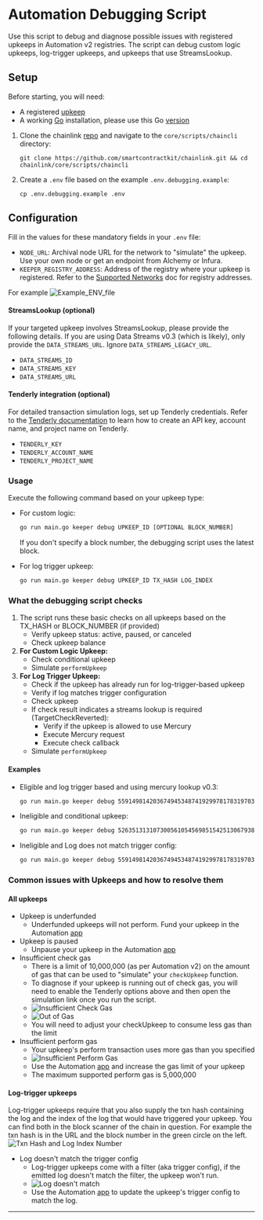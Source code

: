 # Automation Debugging Script

Use this script to debug and diagnose possible issues with registered upkeeps in Automation v2 registries. The script can debug custom logic upkeeps, log-trigger upkeeps, and upkeeps that use StreamsLookup.

## Setup

Before starting, you will need:

* A registered [upkeep](https://docs.chain.link/chainlink-automation/overview/getting-started)
* A working [Go](https://go.dev/doc/install) installation, please use this Go [version](https://github.com/smartcontractkit/chainlink/blob/develop/go.mod#L3)

1.  Clone the chainlink [repo](https://github.com/smartcontractkit/chainlink) and navigate to the `core/scripts/chaincli` directory:

    ```
    git clone https://github.com/smartcontractkit/chainlink.git && cd chainlink/core/scripts/chaincli
    ```
2.  Create a `.env` file based on the example `.env.debugging.example`:

    ```
    cp .env.debugging.example .env
    ```

## Configuration

Fill in the values for these mandatory fields in your `.env` file:

* `NODE_URL`: Archival node URL for the network to "simulate" the upkeep. Use your own node or get an endpoint from Alchemy or Infura.
* `KEEPER_REGISTRY_ADDRESS`: Address of the registry where your upkeep is registered. Refer to the [Supported Networks](https://docs.chain.link/chainlink-automation/overview/supported-networks#configurations) doc for registry addresses.

For example ![Example\_ENV\_file](../../../.gitbook/assets/env\_file\_example.png)

#### StreamsLookup (optional)

If your targeted upkeep involves StreamsLookup, please provide the following details. If you are using Data Streams v0.3 (which is likely), only provide the `DATA_STREAMS_URL`. Ignore `DATA_STREAMS_LEGACY_URL`.

* `DATA_STREAMS_ID`
* `DATA_STREAMS_KEY`
* `DATA_STREAMS_URL`

#### Tenderly integration (optional)

For detailed transaction simulation logs, set up Tenderly credentials. Refer to the [Tenderly documentation](https://docs.tenderly.co/other/platform-access/how-to-generate-api-access-tokens) to learn how to create an API key, account name, and project name on Tenderly.

* `TENDERLY_KEY`
* `TENDERLY_ACCOUNT_NAME`
* `TENDERLY_PROJECT_NAME`

### Usage

Execute the following command based on your upkeep type:

*   For custom logic:

    ```bash
    go run main.go keeper debug UPKEEP_ID [OPTIONAL BLOCK_NUMBER]
    ```

    If you don't specify a block number, the debugging script uses the latest block.
*   For log trigger upkeep:

    ```bash
    go run main.go keeper debug UPKEEP_ID TX_HASH LOG_INDEX
    ```

### What the debugging script checks

1. The script runs these basic checks on all upkeeps based on the TX\_HASH or BLOCK\_NUMBER (if provided)
   * Verify upkeep status: active, paused, or canceled
   * Check upkeep balance
2. **For Custom Logic Upkeep:**
   * Check conditional upkeep
   * Simulate `performUpkeep`
3. **For Log Trigger Upkeep:**
   * Check if the upkeep has already run for log-trigger-based upkeep
   * Verify if log matches trigger configuration
   * Check upkeep
   * If check result indicates a streams lookup is required (TargetCheckReverted):
     * Verify if the upkeep is allowed to use Mercury
     * Execute Mercury request
     * Execute check callback
   * Simulate `performUpkeep`

#### Examples

*   Eligible and log trigger based and using mercury lookup v0.3:

    ```bash
    go run main.go keeper debug 5591498142036749453487419299781783197030971023186134955311257372668222176389 0xdc6d0e547a5aa85fefa5b0f3a37e3493eafb5aeba8b5f3071ce53c9e9a539e9c 0
    ```
*   Ineligible and conditional upkeep:

    ```bash
    go run main.go keeper debug 52635131310730056105456985154251306793887717546629785340977553840883117540096
    ```
*   Ineligible and Log does not match trigger config:

    ```bash
    go run main.go keeper debug 5591498142036749453487419299781783197030971023186134955311257372668222176389 0xc0686ae85d2a7a976ef46df6c613517b9fd46f23340ac583be4e44f5c8b7a186 1
    ```

### Common issues with Upkeeps and how to resolve them

#### All upkeeps

* Upkeep is underfunded
  * Underfunded upkeeps will not perform. Fund your upkeep in the Automation [app](https://automation.chain.link/)
* Upkeep is paused
  * Unpause your upkeep in the Automation [app](https://automation.chain.link/)
* Insufficient check gas
  * There is a limit of 10,000,000 (as per Automation v2) on the amount of gas that can be used to "simulate" your `checkUpkeep` function.
  * To diagnose if your upkeep is running out of check gas, you will need to enable the Tenderly options above and then open the simulation link once you run the script.
  * ![Insufficient Check Gas](../../../.gitbook/assets/insufficient\_check\_gas.png)
  * ![Out of Gas](../../../.gitbook/assets/tenderly\_out\_of\_check\_gas.png)
  * You will need to adjust your checkUpkeep to consume less gas than the limit
* Insufficient perform gas
  * Your upkeep's perform transaction uses more gas than you specified
  * ![Insufficient Perform Gas](../../../.gitbook/assets/insufficient\_perform\_gas.png)
  * Use the Automation [app](https://automation.chain.link/) and increase the gas limit of your upkeep
  * The maximum supported perform gas is 5,000,000

#### Log-trigger upkeeps

Log-trigger upkeeps require that you also supply the txn hash containing the log and the index of the log that would have triggered your upkeep. You can find both in the block scanner of the chain in question. For example the txn hash is in the URL and the block number in the green circle on the left. ![Txn Hash and Log Index Number](../../../.gitbook/assets/txnHash\_and\_index.png)

* Log doesn't match the trigger config
  * Log-trigger upkeeps come with a filter (aka trigger config), if the emitted log doesn't match the filter, the upkeep won't run.
  * ![Log doesn't match](../../../.gitbook/assets/log\_trigger\_log\_doesnt\_match.png)
  * Use the Automation [app](https://automation.chain.link/) to update the upkeep's trigger config to match the log.

***
